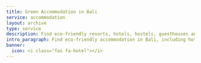 ```yaml
---
title: Green Accommodation in Bali
service: accommodation
layout: archive
type: service
description: Find eco-friendly resorts, hotels, hostels, guesthouses and villas in Bali with our free green business directory.
intro_paragraph: Find eco-friendly accommodation in Bali, including hotels, hostels, guesthouses, villas, and unique stays. You can rest assured that your stay in Bali will be an environmentally-friendly and eco-conscious one!
banner:
  icon: <i class="fas fa-hotel"></i>
---
```

